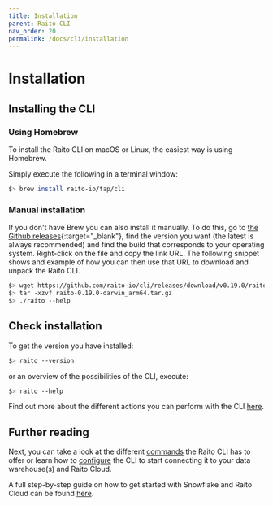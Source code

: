 ```yaml
---
title: Installation
parent: Raito CLI
nav_order: 20
permalink: /docs/cli/installation
---
```

# Installation

## Installing the CLI
### Using Homebrew

To install the Raito CLI on macOS or Linux, the easiest way is using Homebrew.

Simply execute the following in a terminal window:
```bash
$> brew install raito-io/tap/cli
```

### Manual installation

If you don't have Brew you can also install it manually. To do this, go to [the Github releases](https://github.com/raito-io/cli/releases){:target="_blank"}, find the version you want (the latest is always recommended) and find the build that corresponds to your operating system. Right-click on the file and copy the link URL. 
The following snippet shows and example of how you can then use that URL to download and unpack the Raito CLI.

```bash
$> wget https://github.com/raito-io/cli/releases/download/v0.19.0/raito-0.19.0-darwin_arm64.tar.gz
$> tar -xzvf raito-0.19.0-darwin_arm64.tar.gz
$> ./raito --help
```

## Check installation

To get the version you have installed:
```bash
$> raito --version
```

or an overview of the possibilities of the CLI, execute:
```bash
$> raito --help
```

Find out more about the different actions you can perform with the CLI [here](/docs/cli/commands). 

## Further reading

Next, you can take a look at the different [commands](/docs/cli/commands) the Raito CLI has to offer or learn how to [configure](/docs/cli/configuration) the CLI to start connecting it to your data warehouse(s) and Raito Cloud.

A full step-by-step guide on how to get started with Snowflake and Raito Cloud can be found [here](/docs/guide/cloud).